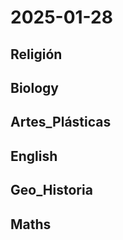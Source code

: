 # 2025-01-28 <!-- markmap: foldAll -->

## Religión

## Biology

## Artes_Plásticas

## English

## Geo_Historia

## Maths

